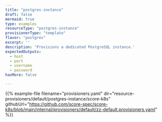 ```yaml
---
title: "postgres-instance"
draft: false
mermaid: true
type: examples
resourceType: "postgres-instance"
provisionerType: "template"
flavor: "postgres"
excerpt: ''
description: 'Provisions a dedicated PostgreSQL instance.'
expectedOutputs: 
  - host
  - port
  - username
  - password
hasMore: false

---
```


{{% example-file filename="provisioners.yaml" dir="resource-provisioners/default/postgres-instance/score-k8s" githubUrl="https://github.com/score-spec/score-k8s/blob/main/internal/provisioners/default/zz-default.provisioners.yaml" %}}
